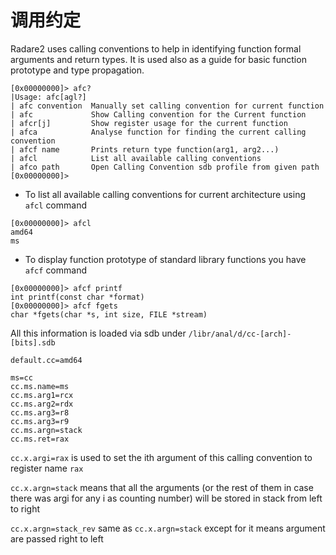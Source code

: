 # 调用约定

Radare2 uses calling conventions to help in identifying function formal arguments and return types. It is used also as a guide for basic function prototype and type propagation.

```text
[0x00000000]> afc?
|Usage: afc[agl?]
| afc convention  Manually set calling convention for current function
| afc             Show Calling convention for the Current function
| afcr[j]         Show register usage for the current function
| afca            Analyse function for finding the current calling convention
| afcf name       Prints return type function(arg1, arg2...)
| afcl            List all available calling conventions
| afco path       Open Calling Convention sdb profile from given path
[0x00000000]>
```

* To list all available calling conventions for current architecture using `afcl` command

```text
[0x00000000]> afcl
amd64
ms
```

* To display function prototype of standard library functions you have `afcf` command 

```text
[0x00000000]> afcf printf
int printf(const char *format)
[0x00000000]> afcf fgets
char *fgets(char *s, int size, FILE *stream)
```

All this information is loaded via sdb under `/libr/anal/d/cc-[arch]-[bits].sdb`

```text
default.cc=amd64

ms=cc
cc.ms.name=ms
cc.ms.arg1=rcx
cc.ms.arg2=rdx
cc.ms.arg3=r8
cc.ms.arg3=r9
cc.ms.argn=stack
cc.ms.ret=rax
```

`cc.x.argi=rax` is used to set the ith argument of this calling convention to register name `rax`

`cc.x.argn=stack` means that all the arguments \(or the rest of them in case there was argi for any i as counting number\) will be stored in stack from left to right

`cc.x.argn=stack_rev` same as `cc.x.argn=stack` except for it means argument are passed right to left


